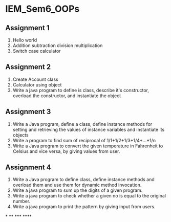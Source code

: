 # IEM_Sem6_OOPs

## Assignment 1
1. Hello world
2. ‎Addition subtraction division multiplication
3. ‎Switch case calculator

## Assignment 2
1. Create Account class
2. Calculator using object
3. Write a java program to define is class, describe it's constructor, overload the constructor, and instantiate the object

## Assignment 3
1. Write a Java program, define a class, define instance methods for setting and retrieving the values of instance variables and instantiate its objects
2. Write a program to find sum of reciprocal of 1/1+1/2+1/3+1/4+…+1/n
3. Write a Java program to convert the given temperature in Fahrenheit to Celsius and vice versa, by giving values from user.

## Assignment 4
1. Write a Java program to define class, define instance methods and overload them and use them for dynamic method invocation.
2. Write a java program to sum up the digits of a given program.
3. Write a java program to check whether a given no is equal to the original number.
4. Write a java program to print the pattern by giving input from users.

&#42;
&#42;&#42;
&#42;&#42;&#42;
&#42;&#42;&#42;&#42;
